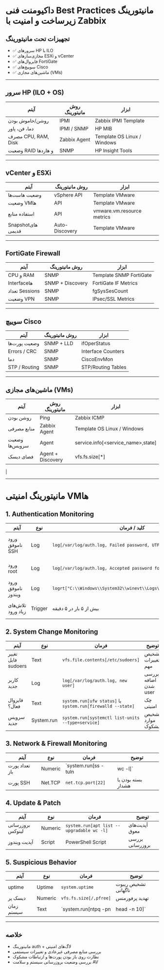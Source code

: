 
#  داکیومنت فنی  Best Practices مانیتورینگ زیرساخت و امنیت با Zabbix


##  تجهیزات تحت مانیتورینگ

- ✅ سرورهای HP با ILO
- ✅ مجازی‌سازهای ESXi و vCenter
- ✅ فایروال‌های FortiGate
- ✅ سوییچ‌های Cisco
- ✅ ماشین‌های مجازی (VMs)

---

##  سرور HP (ILO + OS)

| آیتم | روش مانیتورینگ | ابزار |
|------|------------------|-------|
| روشن/خاموش بودن | IPMI | Zabbix IPMI Template |
| دما، فن، پاور | IPMI / SNMP | HP MIB |
| مصرف CPU, RAM, Disk | Zabbix Agent | Template OS Linux / Windows |
| وضعیت RAID و هاردها | SNMP | HP Insight Tools |


---

##  vCenter و ESXi

| آیتم | روش مانیتورینگ | ابزار |
|------|------------------|-------|
| وضعیت هاست‌ها | vSphere API | Template VMware |
| وضعیت VMها | API | Template VMware |
| استفاده منابع | API | vmware.vm.resource metrics |
| Snapshotهای قدیمی | Auto-Discovery | Template VMware |


---

##  FortiGate Firewall

| آیتم | روش مانیتورینگ | ابزار |
|------|------------------|-------|
| CPU و RAM | SNMP | Template SNMP FortiGate |
| Interfaceها | SNMP + Discovery | FortiGate IF Metrics |
| تعداد Sessions | SNMP | fgSysSesCount |
| وضعیت VPN | SNMP | IPsec/SSL Metrics |


---

##  سوییچ Cisco

| آیتم | روش مانیتورینگ | ابزار |
|------|------------------|-------|
| وضعیت پورت‌ها | SNMP + LLD | ifOperStatus |
| Errors / CRC | SNMP | Interface Counters |
| دما | SNMP | CiscoEnvMon |
| STP / Routing | SNMP | STP/Routing Tables |


---

##  ماشین‌های مجازی (VMs)

| آیتم | روش مانیتورینگ | ابزار |
|------|------------------|-------|
| روشن بودن | Ping | Zabbix ICMP |
| منابع مصرفی | Zabbix Agent | Template OS Linux / Windows |
| وضعیت سرویس‌ها | Agent | service.info[<service_name>,state] |
| فضای دیسک | Agent + Discovery | vfs.fs.size[*] |
|

---

#  مانیتورینگ امنیتی VMها

## 1. Authentication Monitoring

| آیتم | نوع | کلید / فرمان | توضیح |
|------|------|---------------|--------|
| ورود ناموفق SSH | Log | `log[/var/log/auth.log, Failed password, UTF-8]` | بررسی لاگ ورودهای ناموفق |
| ورود root | Log | `log[/var/log/auth.log, Accepted password for root, UTF-8]` | مانیتور ورود root |
| ورود ناموفق ویندوز | Log | `logrt["C:\\Windows\\System32\\winevt\\Logs\\Security.evtx",4625]` | لاگ ورود در ویندوز |
| تلاش‌های زیاد ورود | Trigger | بیش از ۵ بار در ۵ دقیقه | تشخیص Brute Force |

## 2. System Change Monitoring

| آیتم | نوع | فرمان | توضیح |
|------|------|--------|--------|
| تغییر فایل sudoers | Text | `vfs.file.contents[/etc/sudoers]` | تشخیص تغییرات مهم |
| کاربر جدید | Log | `log[/var/log/auth.log, new user]` | بررسی اضافه شدن user |
| فایروال فعال؟ | Text | `system.run[ufw status]` یا `system.run[firewalld --state]` | چک امنیتی |
| سرویس جدید | System.run | `system.run[systemctl list-units --type=service]` | تشخیص موارد مشکوک |

## 3. Network & Firewall Monitoring

| آیتم | نوع | فرمان | توضیح |
|------|------|--------|--------|
| تعداد پورت باز | Numeric | `system.run[ss -tuln | wc -l]` | چک پورت‌های مشکوک |
| پورت SSH | Net.TCP | `net.tcp.port[22]` | بسته بودن یا هشدار |



## 4. Update & Patch

| آیتم | نوع | فرمان | توضیح |
|------|------|--------|--------|
| بروزرسانی لینوکس | Numeric | `system.run[apt list --upgradable wc -l]` | آپدیت‌های معوق |
| آپدیت ویندوز | Script | PowerShell Script | بررسی بروزرسانی |

## 5. Suspicious Behavior

| آیتم | نوع | فرمان | توضیح |
|------|------|--------|--------|
| uptime | Uptime | `system.uptime` | تشخیص ریبوت ناگهانی |
| دیسک پر | Numeric | `vfs.fs.size[/,pfree]` | تهدید پرفورمنس |
| زمان سیستم | Text | `system.run[ntpq -pn | head -n 10]` | جلوگیری از اختلاف زمانی |

---

##  خلاصه

- مانیتورینگ auth + لاگ‌های امنیتی
- بررسی منابع مصرفی غیرعادی و تغییرات سیستمی
- نظارت روی باز بودن پورت‌ها و ارتباطات مشکوک
- بررسی وضعیت بروزرسانی سیستم و سلامت AV

